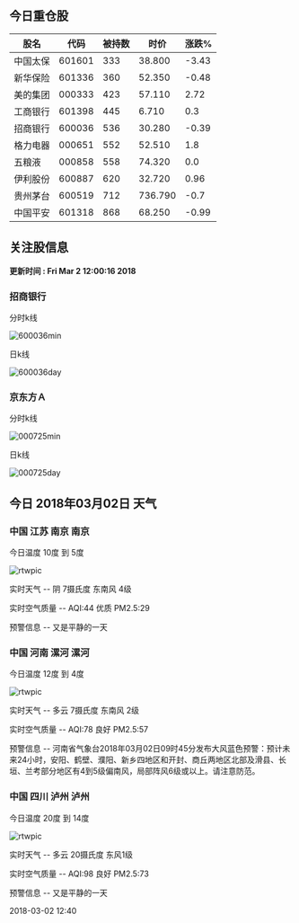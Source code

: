 
## 今日重仓股 

|股名|代码|被持数|时价|涨跌%|
|---|---|---|---|---|
|中国太保|601601|333|38.800|-3.43|
|新华保险|601336|360|52.350|-0.48|
|美的集团|000333|423|57.110|2.72|
|工商银行|601398|445|6.710|0.3|
|招商银行|600036|536|30.280|-0.39|
|格力电器|000651|552|52.510|1.8|
|五粮液|000858|558|74.320|0.0|
|伊利股份|600887|620|32.720|0.96|
|贵州茅台|600519|712|736.790|-0.7|
|中国平安|601318|868|68.250|-0.99|

## 关注股信息
**更新时间 : Fri Mar  2 12:00:16 2018**
### 招商银行 
分时k线

![600036min](http://image.sinajs.cn/newchart/min/n/sh600036.gif)

日k线

![600036day](http://image.sinajs.cn/newchart/daily/n/sh600036.gif)

### 京东方Ａ 
分时k线

![000725min](http://image.sinajs.cn/newchart/min/n/sz000725.gif)

日k线

![000725day](http://image.sinajs.cn/newchart/daily/n/sz000725.gif)
## 今日 2018年03月02日 天气
### 中国 江苏 南京 南京

今日温度 10度 到 5度

![rtwpic](http://app1.showapi.com/weather/icon/day/02.png)

实时天气 -- 阴 7摄氏度 东南风 4级

实时空气质量 -- AQI:44 优质 PM2.5:29

预警信息 -- 又是平静的一天
    
### 中国 河南 漯河 漯河

今日温度 12度 到 4度

![rtwpic](http://app1.showapi.com/weather/icon/day/01.png)

实时天气 -- 多云 7摄氏度 东南风 2级

实时空气质量 -- AQI:78 良好 PM2.5:57

预警信息 -- 河南省气象台2018年03月02日09时45分发布大风蓝色预警：预计未来24小时，安阳、鹤壁、濮阳、新乡四地区和开封、商丘两地区北部及滑县、长垣、兰考部分地区有4到5级偏南风，局部阵风6级或以上。请注意防范。
    
### 中国 四川 泸州 泸州

今日温度 20度 到 14度

![rtwpic](http://app1.showapi.com/weather/icon/day/01.png)

实时天气 -- 多云 20摄氏度 东风1级

实时空气质量 -- AQI:98 良好 PM2.5:73

预警信息 -- 又是平静的一天
    
2018-03-02 12:40